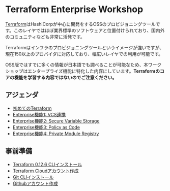 # Terraform Enterprise Workshop

[Terraform](https://www.terraform.io/)はHashiCorpが中心に開発をするOSSのプロビジョニングツールです。このレイヤではほぼ業界標準のソフトウェアと位置付けられており、国内外のコミュニティなども非常に活発です。

Terraformはインフラのプロビジョニングツールというイメージが強いですが、現在150以上のプロバイダに対応しており、幅広いレイヤでの利用が可能です。

OSS版ではすでに多くの情報が日本語でも調べることが可能なため、本ワークショップはエンタープライズ機能に特化した内容にしています。**Terraformのコアの機能を学習する内容ではないのでご注意ください。**

## アジェンダ
* [初めてのTerraform](https://github.com/tkaburagi/wip-vault-workshop/blob/master/contents/hello-terraform.md)
* [Enterprise機能1: VCS連携](https://github.com/tkaburagi/wip-vault-workshop/blob/master/contents/vcs.md)
* [Enterprise機能2: Secure Variable Storage](https://github.com/tkaburagi/wip-vault-workshop/blob/master/contents/variables.md)
* [Enterprise機能3: Policy as Code](https://github.com/tkaburagi/wip-vault-workshop/blob/master/contents/sentinel.md)
* [Enterprise機能4: Private Module Registry](https://github.com/tkaburagi/wip-vault-workshop/blob/master/contents/module.md)

## 事前準備
* [Terraform 0.12.6 CLIインストール](https://releases.hashicorp.com/terraform/0.12.6/)
* [Terraform Cloudアカウント作成](https://app.terraform.io/signup/account)
* [Git CLIインストール](https://git-scm.com/)
* [Githubアカウント作成](https://github.com/)